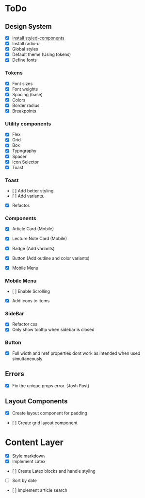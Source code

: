 # ToDo

## Design System

- [x] [Install styled-components](https://github.com/vercel/next.js/blob/canary/examples/with-styled-components/pages/_document.tsx)
- [x] Install radix-ui
- [x] Global styles
- [x] Default theme (Using tokens)
- [x] Define fonts

### Tokens

- [x] Font sizes
- [x] Font weights
- [x] Spacing (base)
- [x] Colors
- [x] Border radius
- [x] Breakpoints

### Utility components

- [x] Flex
- [x] Grid
- [x] Box
- [x] Typography
- [x] Spacer
- [x] Icon Selector
- [x] Toast

### Toast

- [ ] Add better styling.
- [ ] Add variants.
- [x] Refactor.

### Components

- [x] Article Card (Mobile)
- [x] Lecture Note Card (Mobile)

- [x] Badge (Add variants)
- [x] Button (Add outline and color variants)

- [x] Mobile Menu

### Mobile Menu

- [ ] Enable Scrolling
- [x] Add icons to items

### SideBar

- [x] Refactor css
- [x] Only show tooltip when sidebar is closed

### Button

- [x] Full width and href properties dont work as intended when used simultaneously

## Errors

- [x] Fix the unique props error. (Josh Post)

## Layout Components

- [x] Create layout component for padding
- [ ] Create grid layout component

# Content Layer

- [x] Style markdown
- [x] Implement Latex
- [ ] Create Latex blocks and handle styling
- [ ] Sort by date
- [ ] Implement article search
